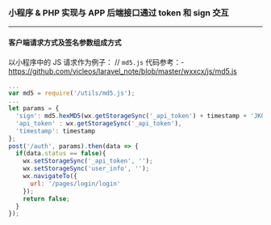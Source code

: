 ### 小程序 & PHP 实现与 APP 后端接口通过 token 和 sign 交互
---
#### 客户端请求方式及签名参数组成方式

以小程序中的 JS 请求作为例子：
// `md5.js` 代码参考：- https://github.com/vicleos/laravel_note/blob/master/wxxcx/js/md5.js

```javascript
...
var md5 = require('/utils/md5.js'); 
...
let params = {
  'sign': md5.hexMD5(wx.getStorageSync('_api_token') + timestamp + 'JKG').toUpperCase(),
  'api_token' : wx.getStorageSync('_api_token'),
  'timestamp': timestamp
};
post('/auth', params).then(data => {
  if(data.status == false){
    wx.setStorageSync('_api_token', '');
    wx.setStorageSync('user_info', '');
    wx.navigateTo({
      url: '/pages/login/login'
    });
    return false;
  }
});
```
